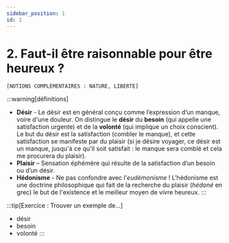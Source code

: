```yaml
---
sidebar_position: 1
id: 2
---
```

# 2. Faut-il être raisonnable pour être heureux ? 

```
[NOTIONS COMPLÉMENTAIRES : NATURE, LIBERTÉ] 
```

:::warning[définitions]
- **Désir** - Le désir est en général conçu comme l’expression d’un manque, voire d'une douleur. On distingue le **désir** du **besoin** (qui appelle une satisfaction urgente) et de la **volonté** (qui implique un choix conscient). Le but du désir est la satisfaction (combler le manque), et cette satisfaction se manifeste par du plaisir (si je désire voyager, ce désir est un manque, jusqu'à ce qu'il soit satisfait : le manque sera comblé et cela me procurera du plaisir).
- **Plaisir** – Sensation éphémère qui résulte de la satisfaction d’un besoin ou d’un désir.
- **Hédonisme** - Ne pas confondre avec l'*eudémonisme* ! L'hédonisme est une doctrine philosophique qui fait de la recherche du plaisir (*hédoné* en grec) le but de l'existence et le meilleur moyen de vivre heureux.
:::

:::tip[Exercice : Trouver un exemple de...] 
- désir
- besoin
- volonté 
:::
